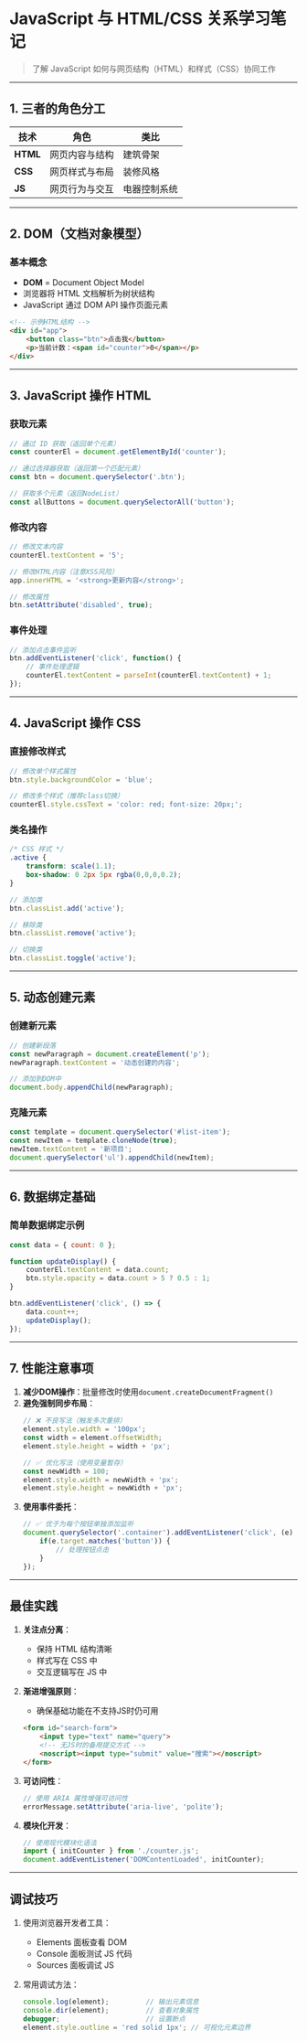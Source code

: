 # JavaScript 与 HTML/CSS 关系学习笔记

> 了解 JavaScript 如何与网页结构（HTML）和样式（CSS）协同工作

---

## 1. 三者的角色分工

| 技术     | 角色           | 类比         |
| -------- | -------------- | ------------ |
| **HTML** | 网页内容与结构 | 建筑骨架     |
| **CSS**  | 网页样式与布局 | 装修风格     |
| **JS**   | 网页行为与交互 | 电器控制系统 |

---

## 2. DOM（文档对象模型）

### 基本概念
- **DOM** = Document Object Model
- 浏览器将 HTML 文档解析为树状结构
- JavaScript 通过 DOM API 操作页面元素

```html
<!-- 示例HTML结构 -->
<div id="app">
    <button class="btn">点击我</button>
    <p>当前计数：<span id="counter">0</span></p>
</div>
```

---

## 3. JavaScript 操作 HTML

### 获取元素
```javascript
// 通过 ID 获取（返回单个元素）
const counterEl = document.getElementById('counter');

// 通过选择器获取（返回第一个匹配元素）
const btn = document.querySelector('.btn');

// 获取多个元素（返回NodeList）
const allButtons = document.querySelectorAll('button');
```

### 修改内容
```javascript
// 修改文本内容
counterEl.textContent = '5'; 

// 修改HTML内容（注意XSS风险）
app.innerHTML = '<strong>更新内容</strong>';

// 修改属性
btn.setAttribute('disabled', true);
```

### 事件处理
```javascript
// 添加点击事件监听
btn.addEventListener('click', function() {
    // 事件处理逻辑
    counterEl.textContent = parseInt(counterEl.textContent) + 1;
});
```

---

## 4. JavaScript 操作 CSS

### 直接修改样式
```javascript
// 修改单个样式属性
btn.style.backgroundColor = 'blue';

// 修改多个样式（推荐class切换）
counterEl.style.cssText = 'color: red; font-size: 20px;';
```

### 类名操作
```css
/* CSS 样式 */
.active {
    transform: scale(1.1);
    box-shadow: 0 2px 5px rgba(0,0,0,0.2);
}
```

```javascript
// 添加类
btn.classList.add('active');

// 移除类
btn.classList.remove('active');

// 切换类
btn.classList.toggle('active');
```

---

## 5. 动态创建元素

### 创建新元素
```javascript
// 创建新段落
const newParagraph = document.createElement('p');
newParagraph.textContent = '动态创建的内容';

// 添加到DOM中
document.body.appendChild(newParagraph);
```

### 克隆元素
```javascript
const template = document.querySelector('#list-item');
const newItem = template.cloneNode(true);
newItem.textContent = '新项目';
document.querySelector('ul').appendChild(newItem);
```

---

## 6. 数据绑定基础

### 简单数据绑定示例
```javascript
const data = { count: 0 };

function updateDisplay() {
    counterEl.textContent = data.count;
    btn.style.opacity = data.count > 5 ? 0.5 : 1;
}

btn.addEventListener('click', () => {
    data.count++;
    updateDisplay();
});
```

---

## 7. 性能注意事项

1. **减少DOM操作**：批量修改时使用`document.createDocumentFragment()`
2. **避免强制同步布局**：
   ```javascript
   // ❌ 不良写法（触发多次重排）
   element.style.width = '100px';
   const width = element.offsetWidth;
   element.style.height = width + 'px';
   
   // ✅ 优化写法（使用变量暂存）
   const newWidth = 100;
   element.style.width = newWidth + 'px';
   element.style.height = newWidth + 'px';
   ```
3. **使用事件委托**：
   ```javascript
   // ✅ 优于为每个按钮单独添加监听
   document.querySelector('.container').addEventListener('click', (e) => {
       if(e.target.matches('button')) {
           // 处理按钮点击
       }
   });
   ```

---

## 最佳实践

1. **关注点分离**：
   - 保持 HTML 结构清晰
   - 样式写在 CSS 中
   - 交互逻辑写在 JS 中

2. **渐进增强原则**：
   - 确保基础功能在不支持JS时仍可用
   ```html
   <form id="search-form">
       <input type="text" name="query">
       <!-- 无JS时的备用提交方式 -->
       <noscript><input type="submit" value="搜索"></noscript>
   </form>
   ```

3. **可访问性**：
   ```javascript
   // 使用 ARIA 属性增强可访问性
   errorMessage.setAttribute('aria-live', 'polite');
   ```

4. **模块化开发**：
   ```javascript
   // 使用现代模块化语法
   import { initCounter } from './counter.js';
   document.addEventListener('DOMContentLoaded', initCounter);
   ```

---

## 调试技巧

1. 使用浏览器开发者工具：
   - Elements 面板查看 DOM
   - Console 面板测试 JS 代码
   - Sources 面板调试 JS

2. 常用调试方法：
   ```javascript
   console.log(element);         // 输出元素信息
   console.dir(element);         // 查看对象属性
   debugger;                     // 设置断点
   element.style.outline = 'red solid 1px'; // 可视化元素边界
   ```

